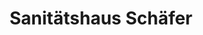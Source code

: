 ---
title: "Sanitätshaus Schäfer"
url: /ehringshausen/sanitaetshaus-schaefer/
shop: Sanitätshaus
---